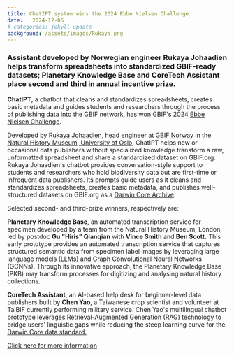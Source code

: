 ```yaml
---
title: ChatIPT system wins the 2024 Ebbe Nielsen Challenge
date:   2024-12-06
# categories: jekyll update
background: /assets/images/Rukaya.png
---
```

### Assistant developed by Norwegian engineer Rukaya Johaadien helps transform spreadsheets into standardized GBIF-ready datasets; Planetary Knowledge Base and CoreTech Assistant place second and third in annual incentive prize. ###

**ChatIPT**, a chatbot that cleans and standardizes spreadsheets, creates basic metadata and guides students and researchers through the process of publishing data into the GBIF network, has won GBIF's 2024 [Ebbe Nielsen Challenge](https://www.gbif.org/ebbe).

Developed by [Rukaya Johaadien](https://orcid.org/0000-0002-2857-2276), head engineer at [GBIF Norway](https://www.gbif.no/) in the [Natural History Museum, University of Oslo](https://www.nhm.uio.no/english/), ChatIPT helps new or occasional data publishers without specialized knowledge transform a raw, unformatted spreadsheet and share a standardized dataset on GBIF.org. Rukaya Johaadien's chatbot provides conversation-style support to students and researchers who hold biodiversity data but are first-time or infrequent data publishers. Its prompts guide users as it cleans and standardizes spreadsheets, creates basic metadata, and publishes well-structured datasets on GBIF.org as a [Darwin Core Archive](https://www.gbif.org/darwin-core#_whats-in-an-archive).

Selected second- and third-prize winners, respectively are:

**Planetary Knowledge Base**, an automated transcription service for specimen developed by a team from the Natural History Museum, London, led by postdoc **Gu "Hiris" Qianqian** with **Vince Smith** and **Ben Scott.** This early prototype provides an automated transcription service that captures structured semantic data from specimen label images by leveraging large language models (LLMs) and Graph Convolutional Neural Networks (GCNNs). Through its innovative approach, the Planetary Knowledge Base (PKB) may transform processes for digitizing and analysing natural history collections.

**CoreTech Assistant**, an AI-based help desk for beginner-level data publishers built by **Chen Yao**, a Taiwanese crop scientist and volunteer at TaiBIF currently performing military service. Chen Yao's multilingual chatbot prototype leverages Retrieval-Augmented Generation (RAG) technology to bridge users' linguistic gaps while reducing the steep learning curve for the [Darwin Core data standard.](https://www.gbif.org/darwin-core)

[Click here for more information](https://www.gbif.org/news/6aw2VFiEHYlqb48w86uKSf/chatipt-system-wins-the-2024-ebbe-nielsen-challenge.)
